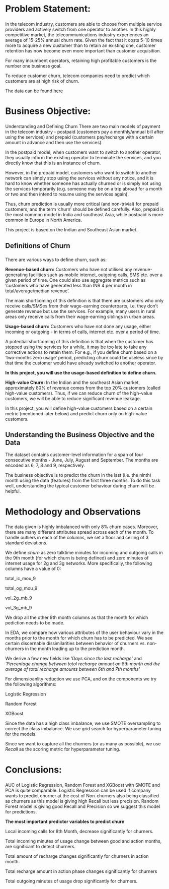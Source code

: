 # Problem Statement:

###
In the telecom industry, customers are able to choose from multiple service providers and actively switch from one operator to another. In this highly competitive market, the telecommunications industry experiences an average of 15-25% annual churn rate. Given the fact that it costs 5-10 times more to acquire a new customer than to retain an existing one, customer retention has now become even more important than customer acquisition.

For many incumbent operators, retaining high profitable customers is the number one business goal.

To reduce customer churn, telecom companies need to predict which customers are at high risk of churn.

The data can be found [here](https://drive.google.com/file/d/1SWnADIda31mVFevFcfkGtcgBHTKKI94J/view?usp=sharing)
###

# Business Objective:

###
Understanding and Defining Churn
There are two main models of payment in the telecom industry - postpaid (customers pay a monthly/annual bill after using the services) and prepaid (customers pay/recharge with a certain amount in advance and then use the services).

In the postpaid model, when customers want to switch to another operator, they usually inform the existing operator to terminate the services, and you directly know that this is an instance of churn.

However, in the prepaid model, customers who want to switch to another network can simply stop using the services without any notice, and it is hard to know whether someone has actually churned or is simply not using the services temporarily (e.g. someone may be on a trip abroad for a month or two and then intend to resume using the services again).

Thus, churn prediction is usually more critical (and non-trivial) for prepaid customers, and the term ‘churn’ should be defined carefully.  Also, prepaid is the most common model in India and southeast Asia, while postpaid is more common in Europe in North America.

 This project is based on the Indian and Southeast Asian market.
###
 
## Definitions of Churn

###
There are various ways to define churn, such as:

**Revenue-based churn:** Customers who have not utilised any revenue-generating facilities such as mobile internet, outgoing calls, SMS etc. over a given period of time. One could also use aggregate metrics such as ‘customers who have generated less than INR 4 per month in total/average/median revenue’.

The main shortcoming of this definition is that there are customers who only receive calls/SMSes from their wage-earning counterparts, i.e. they don’t generate revenue but use the services. For example, many users in rural areas only receive calls from their wage-earning siblings in urban areas.

**Usage-based churn:** Customers who have not done any usage, either incoming or outgoing - in terms of calls, internet etc. over a period of time.

A potential shortcoming of this definition is that when the customer has stopped using the services for a while, it may be too late to take any corrective actions to retain them. For e.g., if you define churn based on a ‘two-months zero usage’ period, predicting churn could be useless since by that time the customer would have already switched to another operator.

**In this project, you will use the usage-based definition to define churn.**

**High-value Churn:** In the Indian and the southeast Asian market, approximately 80% of revenue comes from the top 20% customers (called high-value customers). Thus, if we can reduce churn of the high-value customers, we will be able to reduce significant revenue leakage.

In this project, you will define high-value customers based on a certain metric (mentioned later below) and predict churn only on high-value customers. 

## Understanding the Business Objective and the Data 

The dataset contains customer-level information for a span of four consecutive months - June, July, August and September. The months are encoded as 6, 7, 8 and 9, respectively.

The business objective is to predict the churn in the last (i.e. the ninth) month using the data (features) from the first three months. To do this task well, understanding the typical customer behaviour during churn will be helpful.
###

# Methodology and Observations

###
The data given is highly imbalanced with only 8% churn cases. Moreover, there are many different attributes spread across each of the month. To handle outliers in each of the columns, we set a floor and ceiling of 3 standard deviations. 

We define *churn* as zero talktime minutes for incoming and outgoing calls in the 9th month (for which churn is being defined) and zero minutes of internet usage for 2g and 3g networks. More specifically, the following columns have a value of 0:

total_ic_mou_9

total_og_mou_9

vol_2g_mb_9

vol_3g_mb_9

We drop all the other 9th month columns as that the month for which pediction needs to be made.

In EDA, we compare how various attributes of the user behaviour vary in the months prior to the month for which churn has to be predicted. We see certain discernable dissimilarities between behavior of churners vs. non-churners in the month leading up to the prediction month. 

We derive a few new fields like *'Days since the last recharge'* and *'Percentage change between totol recharge amount on 8th month and the average of total recharge amounts between 6th and 7th months'*

For dimensioanlity reduction we use PCA, and on the components we try the following algorithms:

Logistic Regression

Random Forest

XGBoost

Since the data has a high class imbalance, we use SMOTE oversampling to correct the class imbalance. We use grid search for hyperparameter tuning for the models.

Since we want to capture all the churners (or as many as possible), we use *Recall* as the scoring metric for hyperparameter tuning.
###

# Conclusions:

###

AUC of Logistic Regression, Random Forest and XGBoost with SMOTE and PCA is quite comparable. Logistic Regression can be used if company wants to predict churner at the cost of Non-churners also being classified as churners as this model is giving high Recall but less precision.
Random Forest model is giving good Recall and Precision so we suggest this model for predictions.

**The most important predictor variables to predict churn**

Local incoming calls for 8th Month, decrease significantly for churners.

Total incoming minutes of usage change between good and action months, are significant to detect churners.

Total amount of recharge changes significantly for churners in action month.

Total recharge amount in action phase changes significantly for churners

Total outgoing minutes of usage drop significantly for churners.

###


